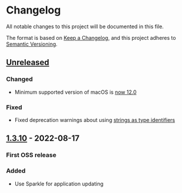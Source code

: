 # Changelog

All notable changes to this project will be documented in this file.

The format is based on [Keep a Changelog](https://keepachangelog.com/en/1.0.0/),
and this project adheres to [Semantic Versioning](https://semver.org/spec/v2.0.0.html).

## [Unreleased]

### Changed

- Minimum supported version of macOS is [now 12.0](https://github.com/chucker/Mastonaut/pull/26)

### Fixed

- Fixed deprecation warnings about using [strings as type identifiers](https://github.com/chucker/Mastonaut/issues/25)

## [1.3.10] - 2022-08-17

### First OSS release

### Added

- Use Sparkle for application updating

[Unreleased]: https://github.com/chucker/Mastonaut/compare/app-1.3.10...HEAD
[1.3.10]: https://github.com/chucker/Mastonaut/releases/tag/app-1.3.10
